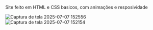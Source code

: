 Site feito em HTML e CSS basicos, com animações e resposividade

![Captura de tela 2025-07-07 152556](https://github.com/user-attachments/assets/eae93c3c-7238-4eb3-aae6-75639fa7ec15)
![Captura de tela 2025-07-07 152154](https://github.com/user-attachments/assets/f9ca88bc-cfbc-4473-9af7-5cc1311dcd56)
